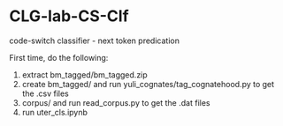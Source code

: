 # CLG-lab-CS-Clf
code-switch classifier - next token predication 

First time, do the following:
1. extract bm_tagged/bm_tagged.zip
2. create bm_tagged/ and run yuli_cognates/tag_cognatehood.py to get the .csv files
3. corpus/ and run read_corpus.py to get the .dat files
4. run uter_cls.ipynb
